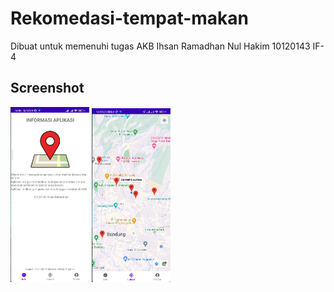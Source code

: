 # Rekomedasi-tempat-makan
Dibuat untuk memenuhi tugas AKB
Ihsan Ramadhan Nul Hakim
10120143
IF-4

## Screenshot
<img src="/assets/InfoPage1.png" alt="InfoPage1" width="25%">
<img src="/assets/CurrentLocation.png" alt="CurrentLocation" width="25%">
